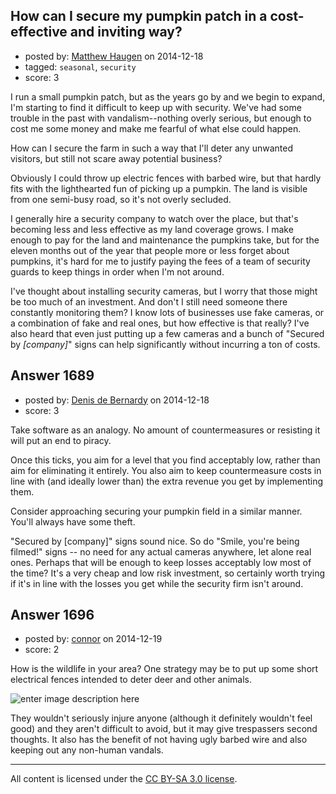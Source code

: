 ## How can I secure my pumpkin patch in a cost-effective and inviting way?

- posted by: [Matthew Haugen](https://stackexchange.com/users/1325646/matthew-haugen) on 2014-12-18
- tagged: `seasonal`, `security`
- score: 3

<p>I run a small pumpkin patch, but as the years go by and we begin to expand, I'm starting to find it difficult to keep up with security. We've had some trouble in the past with vandalism--nothing overly serious, but enough to cost me some money and make me fearful of what else could happen.</p>

<p>How can I secure the farm in such a way that I'll deter any unwanted visitors, but still not scare away potential business?</p>

<p>Obviously I could throw up electric fences with barbed wire, but that hardly fits with the lighthearted fun of picking up a pumpkin. The land is visible from one semi-busy road, so it's not overly secluded.</p>

<p>I generally hire a security company to watch over the place, but that's becoming less and less effective as my land coverage grows. I make enough to pay for the land and maintenance the pumpkins take, but for the eleven months out of the year that people more or less forget about pumpkins, it's hard for me to justify paying the fees of a team of security guards to keep things in order when I'm not around.</p>

<p>I've thought about installing security cameras, but I worry that those might be too much of an investment. And don't I still need someone there constantly monitoring them? I know lots of businesses use fake cameras, or a combination of fake and real ones, but how effective is that really? I've also heard that even just putting up a few cameras and a bunch of "Secured by <em>[company]</em>" signs can help significantly without incurring a ton of costs.</p>



## Answer 1689

- posted by: [Denis de Bernardy](https://stackexchange.com/users/182468/denis-de-bernardy) on 2014-12-18
- score: 3

<p>Take software as an analogy. No amount of countermeasures or resisting it will put an end to piracy.</p>

<p>Once this ticks, you aim for a level that you find acceptably low, rather than aim for eliminating it entirely. You also aim to keep countermeasure costs in line with (and ideally lower than) the extra revenue you get by implementing them.</p>

<p>Consider approaching securing your pumpkin field in a similar manner. You'll always have some theft.</p>

<p>"Secured by [company]" signs sound nice. So do "Smile, you're being filmed!" signs -- no need for any actual cameras anywhere, let alone real ones. Perhaps that will be enough to keep losses acceptably low most of the time? It's a very cheap and low risk investment, so certainly worth trying if it's in line with the losses you get while the security firm isn't around.</p>



## Answer 1696

- posted by: [connor](https://stackexchange.com/users/392995/connor) on 2014-12-19
- score: 2

<p>How is the wildlife in your area? One strategy may be to put up some short electrical fences intended to deter deer and other animals. </p>

<p><img src="https://i.stack.imgur.com/179J5.jpg" alt="enter image description here"></p>

<p>They wouldn't seriously injure anyone (although it definitely wouldn't feel good) and they aren't difficult to avoid, but it may give trespassers second thoughts. It also has the benefit of not having ugly barbed wire and also keeping out any non-human vandals.</p>




---

All content is licensed under the [CC BY-SA 3.0 license](https://creativecommons.org/licenses/by-sa/3.0/).
